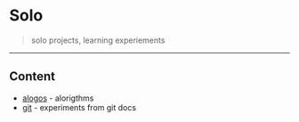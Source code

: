 # Solo

> solo projects, learning experiements

---

## Content

- [alogos](/solos/algos/README.md) - alorigthms
- [git](/solos//git/README.md) - experiments from git docs
